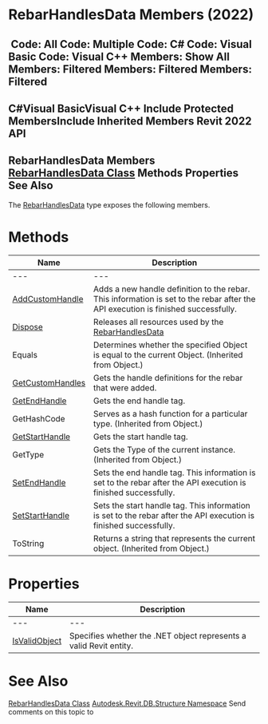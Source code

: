 # RebarHandlesData Members (2022)

﻿
 Code: All Code: Multiple Code: C# Code: Visual Basic Code: Visual C++  Members: Show All Members: Filtered Members: Filtered Members: Filtered   
---  
C#Visual BasicVisual C++
Include Protected MembersInclude Inherited Members
Revit 2022 API  
---  
RebarHandlesData Members  
[RebarHandlesData Class](7ce5c75a-c1e9-016b-02cf-1118b6fbefad.md "RebarHandlesData Class") Methods Properties See Also  
---  
The [RebarHandlesData](7ce5c75a-c1e9-016b-02cf-1118b6fbefad.md "RebarHandlesData Class") type exposes the following members.
# Methods
| Name | Description |
| --- | --- |
| --- | --- | --- |
| [AddCustomHandle](0c4832c2-3a33-4b9f-5bc4-88f9ea3abce6.md "AddCustomHandle Method") | Adds a new handle definition to the rebar. This information is set to the rebar after the API execution is finished successfully. |
| [Dispose](ffb5fa8d-1001-de54-358b-08b24422698e.md "Dispose Method") | Releases all resources used by the [RebarHandlesData](7ce5c75a-c1e9-016b-02cf-1118b6fbefad.md "RebarHandlesData Class") |
| Equals | Determines whether the specified Object is equal to the current Object. (Inherited from Object.) |
| [GetCustomHandles](56ea392d-ea71-d344-22bd-ab8a36c80797.md "GetCustomHandles Method") | Gets the handle definitions for the rebar that were added. |
| [GetEndHandle](2ba96e6f-9840-7c2b-e7a2-2fbe99f1973a.md "GetEndHandle Method") | Gets the end handle tag. |
| GetHashCode | Serves as a hash function for a particular type.  (Inherited from Object.) |
| [GetStartHandle](741d559f-701c-ee7a-c717-72c9e0429614.md "GetStartHandle Method") | Gets the start handle tag. |
| GetType | Gets the Type of the current instance. (Inherited from Object.) |
| [SetEndHandle](e9bfd276-e118-43dc-5980-041898c58654.md "SetEndHandle Method") | Sets the end handle tag. This information is set to the rebar after the API execution is finished successfully. |
| [SetStartHandle](5ee2af24-0a90-1f21-26e1-dc88993c762f.md "SetStartHandle Method") | Sets the start handle tag. This information is set to the rebar after the API execution is finished successfully. |
| ToString | Returns a string that represents the current object. (Inherited from Object.) |

# Properties
| Name | Description |
| --- | --- |
| --- | --- | --- |
| [IsValidObject](418b8cd1-96ea-5ac9-f03b-5ae5ab43385c.md "IsValidObject Property") | Specifies whether the .NET object represents a valid Revit entity. |

# See Also
[RebarHandlesData Class](7ce5c75a-c1e9-016b-02cf-1118b6fbefad.md "RebarHandlesData Class")
[Autodesk.Revit.DB.Structure Namespace](d586b341-f687-9d90-e96d-255806b7d4fc.md "Autodesk.Revit.DB.Structure Namespace")
Send comments on this topic to 